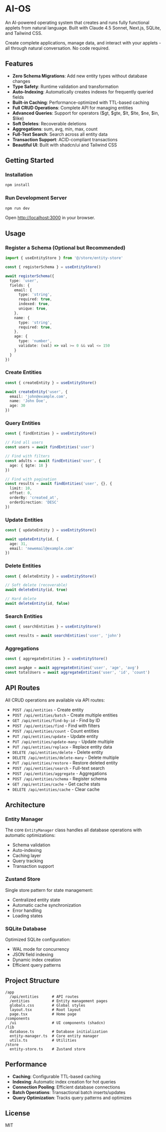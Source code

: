 # AI-OS

An AI-powered operating system that creates and runs fully functional applets from natural language. Built with Claude 4.5 Sonnet, Next.js, SQLite, and Tailwind CSS.

Create complete applications, manage data, and interact with your applets - all through natural conversation. No code required.

## Features

- **Zero Schema Migrations**: Add new entity types without database changes
- **Type Safety**: Runtime validation and transformation
- **Auto-Indexing**: Automatically creates indexes for frequently queried fields
- **Built-in Caching**: Performance-optimized with TTL-based caching
- **Full CRUD Operations**: Complete API for managing entities
- **Advanced Queries**: Support for operators ($gt, $gte, $lt, $lte, $ne, $in, $like)
- **Soft Deletes**: Recoverable deletions
- **Aggregations**: sum, avg, min, max, count
- **Full-Text Search**: Search across all entity data
- **Transaction Support**: ACID-compliant transactions
- **Beautiful UI**: Built with shadcn/ui and Tailwind CSS

## Getting Started

### Installation

```bash
npm install
```

### Run Development Server

```bash
npm run dev
```

Open [http://localhost:3000](http://localhost:3000) in your browser.

## Usage

### Register a Schema (Optional but Recommended)

```typescript
import { useEntityStore } from '@/store/entity-store'

const { registerSchema } = useEntityStore()

await registerSchema({
  type: 'user',
  fields: {
    email: {
      type: 'string',
      required: true,
      indexed: true,
      unique: true,
    },
    name: {
      type: 'string',
      required: true,
    },
    age: {
      type: 'number',
      validate: (val) => val >= 0 && val <= 150
    }
  }
})
```

### Create Entities

```typescript
const { createEntity } = useEntityStore()

await createEntity('user', {
  email: 'john@example.com',
  name: 'John Doe',
  age: 30
})
```

### Query Entities

```typescript
const { findEntities } = useEntityStore()

// Find all users
const users = await findEntities('user')

// Find with filters
const adults = await findEntities('user', {
  age: { $gte: 18 }
})

// Find with pagination
const results = await findEntities('user', {}, {
  limit: 10,
  offset: 0,
  orderBy: 'created_at',
  orderDirection: 'DESC'
})
```

### Update Entities

```typescript
const { updateEntity } = useEntityStore()

await updateEntity(id, {
  age: 31,
  email: 'newemail@example.com'
})
```

### Delete Entities

```typescript
const { deleteEntity } = useEntityStore()

// Soft delete (recoverable)
await deleteEntity(id, true)

// Hard delete
await deleteEntity(id, false)
```

### Search Entities

```typescript
const { searchEntities } = useEntityStore()

const results = await searchEntities('user', 'john')
```

### Aggregations

```typescript
const { aggregateEntities } = useEntityStore()

const avgAge = await aggregateEntities('user', 'age', 'avg')
const totalUsers = await aggregateEntities('user', 'id', 'count')
```

## API Routes

All CRUD operations are available via API routes:

- `POST /api/entities` - Create entity
- `POST /api/entities/batch` - Create multiple entities
- `GET /api/entities/find-by-id` - Find by ID
- `POST /api/entities/find` - Find with filters
- `POST /api/entities/count` - Count entities
- `PUT /api/entities/update` - Update entity
- `PUT /api/entities/update-many` - Update multiple
- `PUT /api/entities/replace` - Replace entity data
- `DELETE /api/entities/delete` - Delete entity
- `DELETE /api/entities/delete-many` - Delete multiple
- `PUT /api/entities/restore` - Restore deleted entity
- `POST /api/entities/search` - Full-text search
- `POST /api/entities/aggregate` - Aggregations
- `POST /api/entities/schema` - Register schema
- `GET /api/entities/cache` - Get cache stats
- `DELETE /api/entities/cache` - Clear cache

## Architecture

### Entity Manager
The core `EntityManager` class handles all database operations with automatic optimizations:
- Schema validation
- Auto-indexing
- Caching layer
- Query tracking
- Transaction support

### Zustand Store
Single store pattern for state management:
- Centralized entity state
- Automatic cache synchronization
- Error handling
- Loading states

### SQLite Database
Optimized SQLite configuration:
- WAL mode for concurrency
- JSON field indexing
- Dynamic index creation
- Efficient query patterns

## Project Structure

```
/app
  /api/entities      # API routes
  /entities          # Entity management pages
  globals.css        # Global styles
  layout.tsx         # Root layout
  page.tsx           # Home page
/components
  /ui                # UI components (shadcn)
/lib
  database.ts        # Database initialization
  entity-manager.ts  # Core entity manager
  utils.ts           # Utilities
/store
  entity-store.ts    # Zustand store
```

## Performance

- **Caching**: Configurable TTL-based caching
- **Indexing**: Automatic index creation for hot queries
- **Connection Pooling**: Efficient database connections
- **Batch Operations**: Transactional batch inserts/updates
- **Query Optimization**: Tracks query patterns and optimizes

## License

MIT
